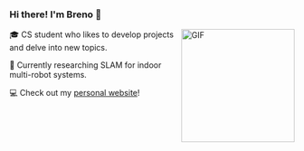 ### Hi there! I'm Breno 👋 
<a href="https://atta.brenocq.com/"><img align="right" alt="GIF" src="https://storage.googleapis.com/atta-images/docs/boids/basic/boids-basic.gif" height=200px/></a>

🎓 CS student who likes to develop projects and delve into new topics.

🔬 Currently researching SLAM for indoor multi-robot systems.

💻 Check out my [personal website](https://brenocq.com/)! 
